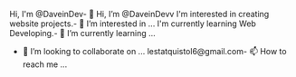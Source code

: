 Hi, I'm @DaveinDev- 👋 Hi, I’m @DaveinDevv
I'm interested in creating website projects.- 👀 I’m interested in ...
I'm currently learning Web Developing.- 🌱 I’m currently learning ...
- 💞️ I’m looking to collaborate on ...
lestatquistol6@gmail.com- 📫 How to reach me ...

<!---
DaveinDevv/DaveinDevv is a ✨ special ✨ repository because its `README.md` (this file) appears on your GitHub profile.
You can click the Preview link to take a look at your changes.
--->
